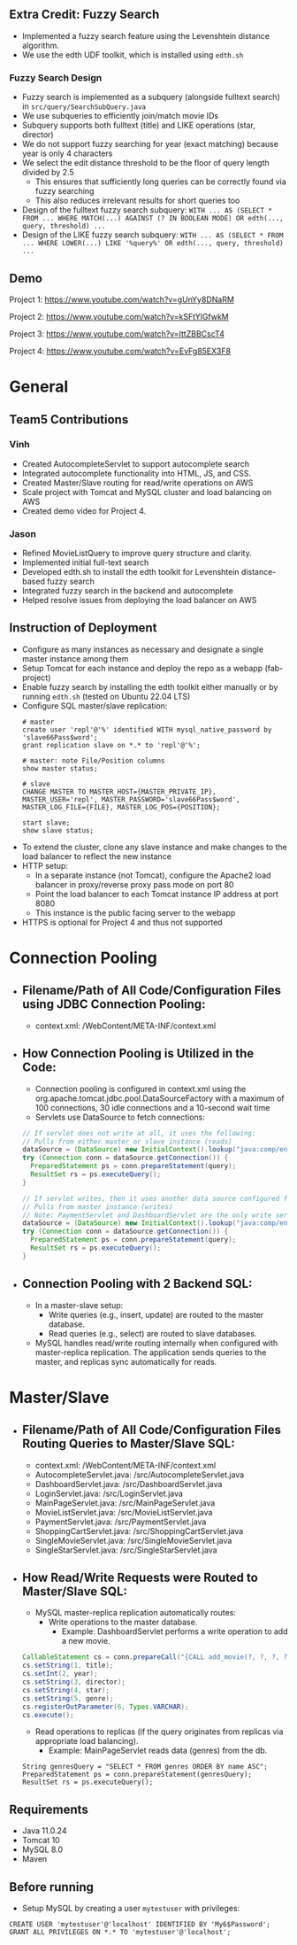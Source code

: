 ## Extra Credit: Fuzzy Search
- Implemented a fuzzy search feature using the Levenshtein distance algorithm.
- We use the edth UDF toolkit, which is installed using `edth.sh`
### Fuzzy Search Design
- Fuzzy search is implemented as a subquery (alongside fulltext search) in `src/query/SearchSubQuery.java`
- We use subqueries to efficiently join/match movie IDs
- Subquery supports both fulltext (title) and LIKE operations (star, director)
- We do not support fuzzy searching for year (exact matching) because year is only 4 characters
- We select the edit distance threshold to be the floor of query length divided by 2.5
  - This ensures that sufficiently long queries can be correctly found via fuzzy searching
  - This also reduces irrelevant results for short queries too
- Design of the fulltext fuzzy search subquery: `WITH ... AS (SELECT * FROM ... WHERE MATCH(...) AGAINST (? IN BOOLEAN MODE) OR edth(..., query, threshold) ...`
- Design of the LIKE fuzzy search subquery: `WITH ... AS (SELECT * FROM ... WHERE LOWER(...) LIKE '%query%' OR edth(..., query, threshold) ...`

## Demo
Project 1: https://www.youtube.com/watch?v=gUnYy8DNaRM

Project 2: https://www.youtube.com/watch?v=kSFtYlGfwkM

Project 3: https://www.youtube.com/watch?v=IttZBBCscT4

Project 4: https://www.youtube.com/watch?v=EvFg85EX3F8

# General
## Team5 Contributions
### Vinh
- Created AutocompleteServlet to support autocomplete search
- Integrated autocomplete functionality into HTML, JS, and CSS.
- Created Master/Slave routing for read/write operations on AWS
- Scale project with Tomcat and MySQL cluster and load balancing on AWS
- Created demo video for Project 4.

### Jason
- Refined MovieListQuery to improve query structure and clarity.
- Implemented initial full-text search
- Developed edth.sh to install the edth toolkit for Levenshtein distance-based fuzzy search
- Integrated fuzzy search in the backend and autocomplete
- Helped resolve issues from deploying the load balancer on AWS

## Instruction of Deployment
- Configure as many instances as necessary and designate a single master instance among them
- Setup Tomcat for each instance and deploy the repo as a webapp (fab-project)
- Enable fuzzy search by installing the edth toolkit either manually or by running `edth.sh` (tested on Ubuntu 22.04 LTS)
- Configure SQL master/slave replication:
  ```mysql
  # master
  create user 'repl'@'%' identified WITH mysql_native_password by 'slave66Pass$word';
  grant replication slave on *.* to 'repl'@'%';
  
  # master: note File/Position columns
  show master status;
  
  # slave
  CHANGE MASTER TO MASTER_HOST={MASTER_PRIVATE_IP}, MASTER_USER='repl', MASTER_PASSWORD='slave66Pass$word',
  MASTER_LOG_FILE={FILE}, MASTER_LOG_POS={POSITION};
  
  start slave;
  show slave status;
   ```
- To extend the cluster, clone any slave instance and make changes to the load balancer to reflect the new instance
- HTTP setup:
  - In a separate instance (not Tomcat), configure the Apache2 load balancer in proxy/reverse proxy pass mode on port 80
  - Point the load balancer to each Tomcat instance IP address at port 8080
  - This instance is the public facing server to the webapp
- HTTPS is optional for Project 4 and thus not supported
  

# Connection Pooling
- ## Filename/Path of All Code/Configuration Files using JDBC Connection Pooling:
  - context.xml: /WebContent/META-INF/context.xml

- ## How Connection Pooling is Utilized in the Code:
  - Connection pooling is configured in context.xml using the org.apache.tomcat.jdbc.pool.DataSourceFactory 
    with a maximum of 100 connections, 30 idle connections and a 10-second wait time
  - Servlets use DataSource to fetch connections:
  ```java
  // If servlet does not write at all, it uses the following:
  // Pulls from either master or slave instance (reads)
  dataSource = (DataSource) new InitialContext().lookup("java:comp/env/jdbc/moviedb");
  try (Connection conn = dataSource.getConnection()) {
    PreparedStatement ps = conn.prepareStatement(query);
    ResultSet rs = ps.executeQuery();
  }
  
  // If servlet writes, then it uses another data source configured for writes only:
  // Pulls from master instance (writes)
  // Note: PaymentServlet and DashboardServlet are the only write servlets
  dataSource = (DataSource) new InitialContext().lookup("java:comp/env/jdbc/moviedb-write");
  try (Connection conn = dataSource.getConnection()) {
    PreparedStatement ps = conn.prepareStatement(query);
    ResultSet rs = ps.executeQuery();
  }
  ```
- ## Connection Pooling with 2 Backend SQL:
  - In a master-slave setup:
    - Write queries (e.g., insert, update) are routed to the master database.
    - Read queries (e.g., select) are routed to slave databases.
  - MySQL handles read/write routing internally when configured with master-replica replication. 
    The application sends queries to the master, and replicas sync automatically for reads.

# Master/Slave
- ## Filename/Path of All Code/Configuration Files Routing Queries to Master/Slave SQL:
  - context.xml: /WebContent/META-INF/context.xml
  - AutocompleteServlet.java: /src/AutocompleteServlet.java
  - DashboardServlet.java: /src/DashboardServlet.java
  - LoginServlet.java: /src/LoginServlet.java
  - MainPageServlet.java: /src/MainPageServlet.java
  - MovieListServlet.java: /src/MovieListServlet.java
  - PaymentServlet.java: /src/PaymentServlet.java
  - ShoppingCartServlet.java: /src/ShoppingCartServlet.java
  - SingleMovieServlet.java: /src/SingleMovieServlet.java
  - SingleStarServlet.java: /src/SingleStarServlet.java

- ## How Read/Write Requests were Routed to Master/Slave SQL:
  - MySQL master-replica replication automatically routes:
    - Write operations to the master database.
      - Example: DashboardServlet performs a write operation to add a new movie.
  ```java
  CallableStatement cs = conn.prepareCall("{CALL add_movie(?, ?, ?, ?, ?, ?)}");
  cs.setString(1, title);
  cs.setInt(2, year);
  cs.setString(3, director);
  cs.setString(4, star);
  cs.setString(5, genre);
  cs.registerOutParameter(6, Types.VARCHAR);
  cs.execute();
  ```
    - Read operations to replicas (if the query originates from replicas via appropriate load balancing).
      - Example: MainPageServlet reads data (genres) from the db.
  ```
  String genresQuery = "SELECT * FROM genres ORDER BY name ASC";
  PreparedStatement ps = conn.prepareStatement(genresQuery);
  ResultSet rs = ps.executeQuery();
  ``` 

## Requirements
- Java 11.0.24
- Tomcat 10
- MySQL 8.0
- Maven

## Before running
- Setup MySQL by creating a user `mytestuser` with privileges:
```mysql
CREATE USER 'mytestuser'@'localhost' IDENTIFIED BY 'My6$Password';
GRANT ALL PRIVILEGES ON *.* TO 'mytestuser'@'localhost';
```

